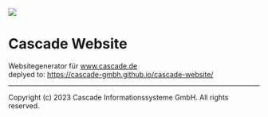 [![](https://github.com/cascade-gmbh/cascade-website/actions/workflows/continous-integration.yml/badge.svg)](https://github.com/cascade-gmbh/cascade-website/actions/workflows/continous-integration.yml)

# Cascade Website 
Websitegenerator für www.cascade.de  
deplyed to: https://cascade-gmbh.github.io/cascade-website/

---
Copyright (c) 2023 Cascade Informationssysteme GmbH. All rights reserved. 
